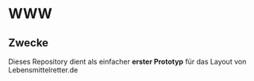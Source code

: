 # WWW
## Zwecke
Dieses Repository dient als einfacher
**erster Prototyp** für das Layout
von Lebensmittelretter.de
